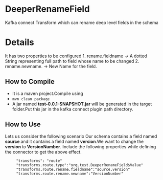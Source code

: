 # DeeperRenameField
Kafka connect Transform which can rename deep level fields in the schema

# Details
   It has two properties to be configured
      1. rename.fieldname -> A dotted String representing full path to field whose name to be changed
      2. rename.newname. -> New Name for the field.

## How to Compile 
   - It is a maven project.Compile using
   - `mvn clean package`
   - A jar named <b>test-0.0.1-SNAPSHOT.jar</b> will be generated in the target folder.Put this jar in the kafka connect plugin path directory.

## How to Use
   Lets us consider the following scenario
      Our schema contains a field named **source** and it contains a field named **version**.We want to change the **version** to **VersionNumber**.
      Include the following properties while defining the connector to get the above effect.
      
         "transforms": "route"
         "transforms.route.type":"org.test.DeeperRenameField$Value"
         "transforms.route.rename.fieldname":"source.version"
         "transforms.route.rename.newname":"VersionNumber"
